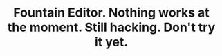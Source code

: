 <h1 align="center">Fountain Editor. Nothing works at the moment. Still hacking. Don't try it yet.</h4>